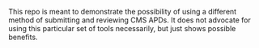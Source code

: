 This repo is meant to demonstrate the possibility
of using a different method of submitting and
reviewing CMS APDs.  It does not advocate for
using this particular set of tools necessarily,
but just shows possible benefits.
